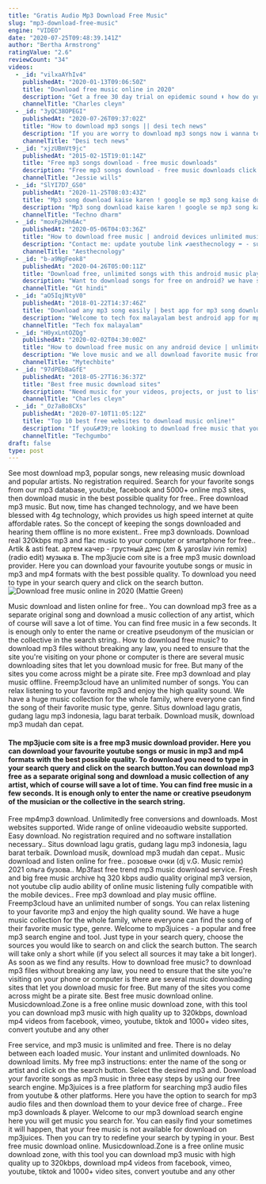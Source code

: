 ```yaml
---
title: "Gratis Audio Mp3 Download Free Music"
slug: "mp3-download-free-music"
engine: "VIDEO"
date: "2020-07-25T09:48:39.141Z"
author: "Bertha Armstrong"
ratingValue: "2.6"
reviewCount: "34"
videos:
  - _id: "vilxaAYhIv4"
    publishedAt: "2020-01-13T09:06:50Z"
    title: "Download free music online in 2020"
    description: "Get a free 30 day trial on epidemic sound ⬇️ how do you safely and legally download free music online in 2020"
    channelTitle: "Charles cleyn"
  - _id: "3yQC38OPEGI"
    publishedAt: "2020-07-26T09:37:02Z"
    title: "How to download mp3 songs || desi tech news"
    description: "If you are worry to download mp3 songs now i wanna tell you how to download free mp3 songs on android? mp3 download. You can download mp3 music"
    channelTitle: "Desi tech news"
  - _id: "xjzUBmVt9jc"
    publishedAt: "2015-02-15T19:01:14Z"
    title: "Free mp3 songs download - free music downloads"
    description: "Free mp3 songs download - free music downloads click this to get started now download free music! mp3 without registering. Mp3 download"
    channelTitle: "Jessie wills"
  - _id: "SlYI7D7_GS0"
    publishedAt: "2020-11-25T08:03:43Z"
    title: "Mp3 song download kaise karen ! google se mp3 song kaise download kare ! how to download mp3 song"
    description: "Mp3 song download kaise karen ! google se mp3 song kaise download kare ! how to download mp3 song . Techno dharm , welcome to my youtube channel."
    channelTitle: "Techno dharm"
  - _id: "moxFp2Hh6Ac"
    publishedAt: "2020-05-06T04:03:36Z"
    title: "How to download free music | android devices unlimited music download app"
    description: "Contact me: update youtube link ✔️️aesthecnology ➡️ - subscribe my youtube channel - click"
    channelTitle: "Aesthecnology"
  - _id: "b-a9NgFeok8"
    publishedAt: "2020-04-26T05:00:11Z"
    title: "Download free, unlimited songs with this android music player | gt hindi"
    description: "Want to download songs for free on android? we have spotted the best android music player for you using which you can download and play unlimited songs"
    channelTitle: "Gt hindi"
  - _id: "aO5IqjNtyV0"
    publishedAt: "2018-01-22T14:37:46Z"
    title: "Download any mp3 song easily | best app for mp3 song download"
    description: "Welcome to tech fox malayalam best android app for mp3 song download nb : വീഡിയോയിൽ പറഞ്ഞിരിക്കുന്നവ ഡൗൺലോഡ്"
    channelTitle: "Tech fox malayalam"
  - _id: "H0yxLntOZQg"
    publishedAt: "2020-02-02T04:30:00Z"
    title: "How to download free music on any android device | unlimited music app | malayalam"
    description: "We love music and we all download favorite music from different kinds of music collection apps. But we can&#39;t download much. We have to pay monthly to"
    channelTitle: "Mytechbite"
  - _id: "97dPEbBaGfE"
    publishedAt: "2018-05-27T16:36:37Z"
    title: "Best free music download sites"
    description: "Need music for your videos, projects, or just to listen to? here is a free 30 day trial on epidemic sound⬇️ hope"
    channelTitle: "Charles cleyn"
  - _id: "_Oz7aBo8CXs"
    publishedAt: "2020-07-10T11:05:12Z"
    title: "Top 10 best free websites to download music online!"
    description: "If you&#39;re looking to download free music that you can listen at any time, even when you&#39;re offline, you have many choices. In this video, i&#39;ll show you 10 of the"
    channelTitle: "Techgumbo"
draft: false
type: post
---
```


See most download mp3, popular songs, new releasing music download and popular artists. No registration required. Search for your favorite songs from our mp3 database, youtube, facebook and 5000+ online mp3 sites, then download music in the best possible quality for free.. Free download mp3 music. But now, time has changed technology, and we have been blessed with 4g technology, which provides us high speed internet at quite affordable rates. So the concept of keeping the songs downloaded and hearing them offline is no more existent.. Free mp3 downloads. Download real 320kbps mp3 and flac music to your computer or smartphone for free.. Artik &amp; asti feat. артем качер - грустный дэнс (xm &amp; yaroslav ivin remix) (radio edit) музыка в. The mp3jucie com site is a free mp3 music download provider. Here you can download your favourite youtube songs or music in mp3 and mp4 formats with the best possible quality. To download you need to type in your search query and click on the search button.
![Download free music online in 2020 (Mattie Green)](https://i.ytimg.com/vi/vilxaAYhIv4/hqdefault.jpg "Download free music online in 2020 (Alex Bates)")

Music download and listen online for free.. You can download mp3 free as a separate original song and download a music collection of any artist, which of course will save a lot of time. You can find free music in a few seconds. It is enough only to enter the name or creative pseudonym of the musician or the collective in the search string.. How to download free music? to download mp3 files without breaking any law, you need to ensure that the site you&#39;re visiting on your phone or computer is there are several music downloading sites that let you download music for free. But many of the sites you come across might be a pirate site. Free mp3 download and play music offline. Freemp3cloud have an unlimited number of songs. You can relax listening to your favorite mp3 and enjoy the high quality sound. We have a huge music collection for the whole family, where everyone can find the song of their favorite music type, genre. Situs download lagu gratis, gudang lagu mp3 indonesia, lagu barat terbaik. Download musik, download mp3 mudah dan cepat.
<!--inArticleAds-->

<!--galleryOne-->

#### The mp3jucie com site is a free mp3 music download provider. Here you can download your favourite youtube songs or music in mp3 and mp4 formats with the best possible quality. To download you need to type in your search query and click on the search button.You can download mp3 free as a separate original song and download a music collection of any artist, which of course will save a lot of time. You can find free music in a few seconds. It is enough only to enter the name or creative pseudonym of the musician or the collective in the search string.
<!--inArticleAds-->

<!--galleryTwo-->

Free mp4mp3 download. Unlimitedly free conversions and downloads. Most websites supported. Wide range of online videoaudio website supported. Easy download. No registration required and no software installation necessary.. Situs download lagu gratis, gudang lagu mp3 indonesia, lagu barat terbaik. Download musik, download mp3 mudah dan cepat.. Music download and listen online for free.. розовые очки (dj v.G. Music remix) 2021 ольга бузова.. Mp3fast free trend mp3 music download service. Fresh and big free music archive hq 320 kbps audio quality original mp3 version, not youtube clip audio ability of online music listening fully compatible with the mobile devices.. Free mp3 download and play music offline. Freemp3cloud have an unlimited number of songs. You can relax listening to your favorite mp3 and enjoy the high quality sound. We have a huge music collection for the whole family, where everyone can find the song of their favorite music type, genre. Welcome to mp3juices - a popular and free mp3 search engine and tool. Just type in your search query, choose the sources you would like to search on and click the search button. The search will take only a short while (if you select all sources it may take a bit longer). As soon as we find any results. How to download free music? to download mp3 files without breaking any law, you need to ensure that the site you&#39;re visiting on your phone or computer is there are several music downloading sites that let you download music for free. But many of the sites you come across might be a pirate site. Best free music download online. Musicdownload.Zone is a free online music download zone, with this tool you can download mp3 music with high quality up to 320kbps, download mp4 videos from facebook, vimeo, youtube, tiktok and 1000+ video sites, convert youtube and any other
<!--galleryThree-->

Free service, and mp3 music is unlimited and free. There is no delay between each loaded music. Your instant and unlimited downloads. No download limits. My free mp3 instructions: enter the name of the song or artist and click on the search button. Select the desired mp3 and. Download your favorite songs as mp3 music in three easy steps by using our free search engine. Mp3juices is a free platform for searching mp3 audio files from youtube &amp; other platforms. Here you have the option to search for mp3 audio files and then download them to your device free of charge.. Free mp3 downloads &amp; player. Welcome to our mp3 download search engine here you will get music you search for. You can easily find your sometimes it will happen, that your free music is not available for download on mp3juices. Then you can try to redefine your search by typing in your. Best free music download online. Musicdownload.Zone is a free online music download zone, with this tool you can download mp3 music with high quality up to 320kbps, download mp4 videos from facebook, vimeo, youtube, tiktok and 1000+ video sites, convert youtube and any other